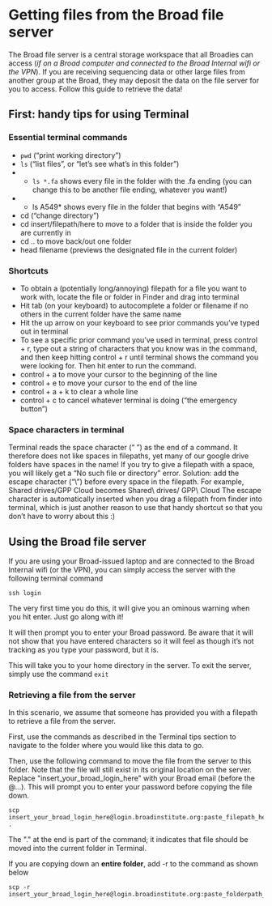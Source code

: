 
# Getting files from the Broad file server 

The Broad file server is a central storage workspace that all Broadies can access (*if on a Broad computer and connected to the Broad Internal wifi or the VPN*). If you are receiving sequencing data or other large files from another group at the Broad, they may deposit the data on the file server for you to access. Follow this guide to retrieve the data! 

## First: handy tips for using Terminal 

### Essential terminal commands
- ```pwd``` (“print working directory”) 
- ```ls``` (“list files”, or “let’s see what’s in this folder”) 
- - ```ls *.fa``` shows every file in the folder with the .fa ending (you can change this to be another file ending, whatever you want!)
-	- ls A549* shows every file in the folder that begins with “A549”
- cd (“change directory”)
- cd insert/filepath/here to move to a folder that is inside the folder you are currently in
- cd .. to move back/out one folder 
- head filename (previews the designated file in the current folder)

### Shortcuts
- To obtain a (potentially long/annoying) filepath for a file you want to work with, locate the file or folder in Finder and drag into terminal
- Hit tab (on your keyboard) to autocomplete a folder or filename if no others in the current folder have the same name 
- Hit the up arrow on your keyboard to see prior commands you’ve typed out in terminal 
- To see a specific prior command you’ve used in terminal, press control + r, type out a string of characters that you know was in the command, and then keep hitting control + r until terminal shows the command you were looking for. Then hit enter to run the command. 
- control + a to move your cursor to the beginning of the line
- control + e to move your cursor to the end of the line 
- control + a + k to clear a whole line 
- control + c to cancel whatever terminal is doing (“the emergency button”) 


### Space characters in terminal

Terminal reads the space character (“ ”) as the end of a command. It therefore does not like spaces in filepaths, yet many of our google drive folders have spaces in the name! If you try to give a filepath with a space, you will likely get a “No such file or directory” error. Solution: add the escape character (“\”) before every space in the filepath. For example, Shared drives/GPP Cloud becomes Shared\ drives/ GPP\ Cloud
The escape character is automatically inserted when you drag a filepath from finder into terminal, which is just another reason to use that handy shortcut so that you don’t have to worry about this :)  


## Using the Broad file server 

If you are using your Broad-issued laptop and are connected to the Broad Internal wifi (or the VPN), you can simply access the server with the following terminal command 

```
ssh login
```

The very first time you do this, it will give you an ominous warning when you hit enter. Just go along with it!

It will then prompt you to enter your Broad password. Be aware that it will not show that you have entered characters so it will feel as though it’s not tracking as you type your password, but it is. 

This will take you to your home directory in the server. To exit the server, simply use the command ```exit```

### Retrieving a file from the server

In this scenario, we assume that someone has provided you with a filepath to retrieve a file from the server. 

First, use the commands as described in the Terminal tips section to navigate to the folder where you would like this data to go. 

Then, use the following command to move the file from the server to this folder. Note that the file will still exist in its original location on the server. Replace "insert_your_broad_login_here" with your Broad email (before the @...). This will prompt you to enter your password before copying the file down. 

```
scp insert_your_broad_login_here@login.broadinstitute.org:paste_filepath_here .
```

The "." at the end is part of the command; it indicates that file should be moved into the current folder in Terminal. 

If you are copying down an **entire folder**, add -r to the command as shown below 

```
scp -r insert_your_broad_login_here@login.broadinstitute.org:paste_folderpath_here
```
